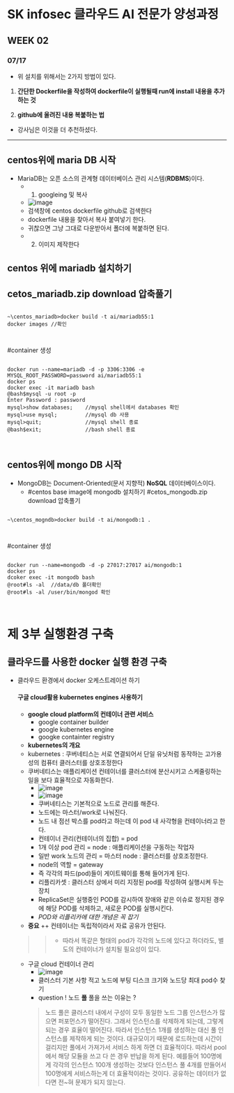 # SK infosec 클라우드 AI 전문가 양성과정

## WEEK 02
### 07/17


* 위 설치를 위해서는 2가지 방법이 있다.
1. __간단한 Dockerfile을 작성하여 dockerfile이 실행될때 run에 install 내용을 추가하는 것__



2. __github에 올려진 내용 복붙하는 법__
- 강사님은 이것을 더 추천하셨다.
***

## centos위에 maria DB 시작
* MariaDB는 오픈 소스의 관계형 데이터베이스 관리 시스템(__RDBMS__)이다. 
    - 1) googleing 및 복사
    - ![image](/uploads/7cc17caae9be5a5ae666ee177e3ac5e4/image.png)
    - 검색창에 centos dockerfile github로 검색한다
    - dockerfile 내용을 찾아서 복사 붙여넣기 한다.
    - 귀찮으면 그냥 그대로 다운받아서 폴더에 복붙하면 된다.
    - 2) 이미지 제작한다
## centos 위에 mariadb 설치하기
## cetos_mariadb.zip download 압축풀기
<pre>
<code>    
~\centos_mariadb>docker build -t ai/mariadb55:1
docker images //확인
</pre>
</code>
#container 생성
<pre>
<code>
docker run --name=mariadb -d -p 3306:3306 -e MYSQL_ROOT_PASSWORD=password ai/mariadb55:1
docker ps
docker exec -it mariadb bash
@bash$mysql -u root -p
Enter Password : password
mysql>show databases;    //mysql shell에서 databases 확인
mysql>use mysql;         //mysql db 사용
mysql>quit;              //mysql shell 종료
@bash$exit;              //bash shell 종료
</pre>
</code>


## centos위에 mongo DB 시작
* MongoDB는 Document-Oriented(문서 지향적) __NoSQL__ 데이터베이스이다. 
    - #centos base image에 mongodb 설치하기
#cetos_mongodb.zip download 압축풀기
<pre>
<code>
~\centos_mogndb>docker build -t ai/mongodb:1 .
</pre>
</code>
#container 생성
<pre>
<code>
docker run --name=mongodb -d -p 27017:27017 ai/mongodb:1
docker ps
dcoker exec -it mongodb bash
@root#ls -al  //data/db 폴더확인
@root#ls -al /user/bin/mongod 확인
</pre>
</code>


# 제 3부 실행환경 구축
## 클라우드를 사용한 docker 실행 환경 구축

* 클라우드 환경에서 docker 오케스트레이션 하기
    #### 구글 cloud활용 kubernetes engines 사용하기
    * __google cloud platform의 컨테이너 관련 서비스__
        - google container builder
        - google kubernetes engine
        - googke containter registry
    * __kubernetes의 개요__
    - kubernetes : 쿠버네티스는 서로 연결되어서 단일 유닛처럼 동작하는 고가용성의 컴퓨터 클러스터를 상호조정한다
    - 쿠버네티스는 애플리케이션 컨테이너를 클러스터에 분산시키고 스케줄링하는 일을 보다 효율적으로 자동화한다.
        - ![image](/uploads/12fe3d40d71c9f1b4324a69793e975e8/image.png)
        - ![image](/uploads/328cec87872fbfcf7f6b511fa62f4a45/image.png)
        - 쿠버네티스는 기본적으로 노드로 관리를 해준다.
        - 노드에는 마스터/work로 나눠진다.
        - 노드 내 점선 박스를 pod라고 하는데 이 pod 내 사각형을 컨테이너라고 한다.
        - 컨테이너 관리(컨테이너의 집합) = pod
        - 1개 이상 pod 관리 = node : 애플리케이션을 구동하는 작업자
        - 일반 work 노드의 관리 = 마스터 node : 클러스터를 상호조정한다.
        - node의 역할 = gateway
        - 즉 각각의 파드(pod)들이 게이트웨이를 통해 들어가게 된다.
        - 리플리카셋 : 클러스터 상에서 미리 지정된 pod를 작성하여 실행시켜 두는 장치
        - ReplicaSet은 실행중인 POD를 감시하여 장애와 같은 이슈로 정지된 경우에 해당 POD를 삭제하고, 새로운 POD를 실행시킨다.  
        - *POD와 리플리카에 대한 개념은 꼭 잡기* 
        

    * __중요__ ++ 컨테이너는 독립적이라서 자료 공유가 안된다.
    >   > - 따라서 똑같은 형태의 pod가 각각의 노드에 있다고 하더라도, 별도의 컨테이너가 설치될 필요성이 있다.
    * 구글 cloud 컨테이너 관리
        - ![image](/uploads/3090336d095b53a0bf44726b2f37300c/image.png)
        - 클러스터 기본 사항 적고 노드에 부팅 디스크 크기와 노드당 최대 pod수 찾기
        - question ! 노드 __풀__ 풀을 쓰는 이유는 ? 
        > 노드 풀은 클러스터 내에서 구성이 모두 동일한 노드 그룹
        > 인스턴스가 많으면 퍼포먼스가 떨어진다. 그래서 인스턴스를 삭제하게 되는데, 그렇게 되는 경우 효율이 떨어진다. 따라서 인스턴스 1개를 생성하는 대신 풀 인스턴스를 제작하게 되는 것이다. 대규모이기 때문에 로드하는데 시간이 걸리지만 풀에서 가져가서 서비스 하게 하면 더 효율적이다. 따라서 pool에서 해당 모듈을 쓰고 다 쓴 경우 반납을 하게 된다. 
        > 예를들어 100명에게 각각의 인스턴스 100개 생성하는 것보다 인스턴스 풀 4개를 만들어서 100명에게 서비스하는게 더 효율적이라는 것이다. 공유하는 데이터가 없다면 전~혀 문제가 되지 않는다.
        > 
 
